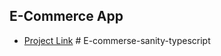 ## E-Commerce App

- [Project Link](https://bit.ly/fs-ecommerce)
#   E - c o m m e r s e - s a n i t y - t y p e s c r i p t  
 